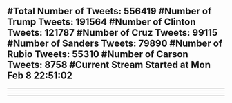 #Total Number of Tweets: 556419 
#Number of Trump Tweets: 191564
#Number of Clinton Tweets: 121787
#Number of Cruz Tweets: 99115
#Number of Sanders Tweets: 79890
#Number of Rubio Tweets: 55310
#Number of Carson Tweets: 8758
#Current Stream Started at Mon Feb  8 22:51:02
---
---
---

